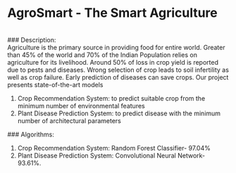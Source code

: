 # AgroSmart - The Smart Agriculture
<br>
### Description:
<div>
Agriculture is the primary source in providing food for entire world. Greater than 45% of the world and 70% of the Indian Population relies on agriculture for its livelihood. Around 50% of loss in crop yield is reported due to pests and diseases. Wrong selection of crop leads to soil infertility as well as crop failure. Early prediction of diseases can save crops. Our project presents state-of-the-art models 
<ol>
  <li>Crop Recommendation System: to predict suitable crop from the minimum number of environmental features</li>
 <li> Plant Disease Prediction System: to predict disease with the minimum number of architectural parameters</li>
</ol>
</div>
### Algorithms:
<ol>
  <li>Crop Recommendation System: Random Forest Classifier- 97.04%</li>
 <li> Plant Disease Prediction System: Convolutional Neural Network- 93.61%.</li>
</ol>
